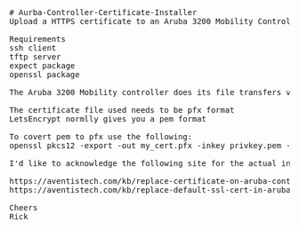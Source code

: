 <pre>
# Aurba-Controller-Certificate-Installer
Upload a HTTPS certificate to an Aruba 3200 Mobility Controller via SSH command line

Requirements
ssh client
tftp server
expect package
openssl package

The Aruba 3200 Mobility controller does its file transfers via tftp

The certificate file used needs to be pfx format
LetsEncrypt normlly gives you a pem format

To covert pem to pfx use the following:
openssl pkcs12 -export -out my_cert.pfx -inkey privkey.pem -in fullchain.pem  -password pass:password

I'd like to acknowledge the following site for the actual instructions, I just automated them!

https://aventistech.com/kb/replace-certificate-on-aruba-controller/
https://aventistech.com/kb/replace-default-ssl-cert-in-aruba-instant-ap/

Cheers
Rick
</pre>
